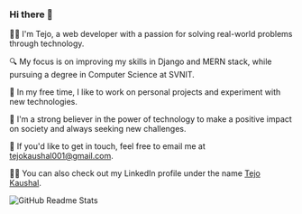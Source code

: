 ### Hi there 👋

<!--
**Tejoooo/Tejoooo** is a ✨ _special_ ✨ repository because its `README.md` (this file) appears on your GitHub profile.

Here are some ideas to get you started:

- 🔭 I’m currently working on ...
- 🌱 I’m currently learning ...
- 👯 I’m looking to collaborate on ...
- 🤔 I’m looking for help with ...
- 💬 Ask me about ...
- 📫 How to reach me: ...
- 😄 Pronouns: ...
- ⚡ Fun fact: ...

-->
👨‍💻 I'm Tejo, a web developer with a passion for solving real-world problems through technology.

🔍 My focus is on improving my skills in Django and MERN stack, while pursuing a degree in Computer Science at SVNIT.

🚀 In my free time, I like to work on personal projects and experiment with new technologies. 

🤖 I'm a strong believer in the power of technology to make a positive impact on society and always seeking new challenges.

📩 If you'd like to get in touch, feel free to email me at tejokaushal001@gmail.com.

🧑‍💼 You can also check out my LinkedIn profile under the name [Tejo Kaushal](https://www.linkedin.com/in/tejo-kaushal-4a32b5256/).




![GitHub Readme Stats](https://github-readme-stats.vercel.app/api?username=Tejoooo&show_icons=true&theme=radical)
